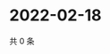 # 2022-02-18

共 0 条

<!-- BEGIN WEIBO -->
<!-- 最后更新时间 Fri Feb 18 2022 12:18:39 GMT+0800 (China Standard Time) -->

<!-- END WEIBO -->
